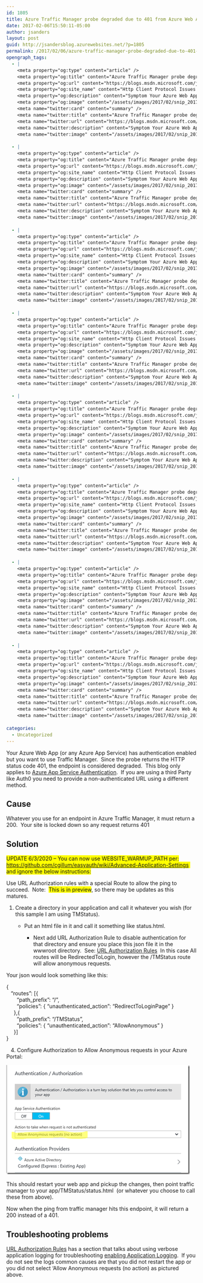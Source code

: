 ```yaml
---
id: 1805
title: Azure Traffic Manager probe degraded due to 401 from Azure Web App
date: 2017-02-06T15:50:11-05:00
author: jsanders
layout: post
guid: http://jsandersblog.azurewebsites.net/?p=1805
permalink: /2017/02/06/azure-traffic-manager-probe-degraded-due-to-401-from-azure-web-app/
opengraph_tags:
  - |
    <meta property="og:type" content="article" />
    <meta property="og:title" content="Azure Traffic Manager probe degraded due to 401 from Azure Web App" />
    <meta property="og:url" content="https://blogs.msdn.microsoft.com/jpsanders/2017/02/06/azure-traffic-manager-probe-degraded-due-to-401-from-azure-web-app/" />
    <meta property="og:site_name" content="Http Client Protocol Issues (and other fun stuff I support)" />
    <meta property="og:description" content="Symptom Your Azure Web App (or any Azure App Service) has authentication enabled but you want to use Traffic Manager.&nbsp; Since the probe returns the HTTP status code 401, the endpoint is considered degraded. Cause Whatever you use for an endpoint in Azure Traffic Manager, it must return a 200.&nbsp; Your site is locked down..." />
    <meta property="og:image" content="/assets/images/2017/02/snip_20170206104636_thumb.png" />
    <meta name="twitter:card" content="summary" />
    <meta name="twitter:title" content="Azure Traffic Manager probe degraded due to 401 from Azure Web App" />
    <meta name="twitter:url" content="https://blogs.msdn.microsoft.com/jpsanders/2017/02/06/azure-traffic-manager-probe-degraded-due-to-401-from-azure-web-app/" />
    <meta name="twitter:description" content="Symptom Your Azure Web App (or any Azure App Service) has authentication enabled but you want to use Traffic Manager.&nbsp; Since the probe returns the HTTP status code 401, the endpoint is considered degraded. Cause Whatever you use for an endpoint in Azure Traffic Manager, it must return a 200.&nbsp; Your site is locked down..." />
    <meta name="twitter:image" content="/assets/images/2017/02/snip_20170206104636_thumb.png" />
    
  - |
    <meta property="og:type" content="article" />
    <meta property="og:title" content="Azure Traffic Manager probe degraded due to 401 from Azure Web App" />
    <meta property="og:url" content="https://blogs.msdn.microsoft.com/jpsanders/2017/02/06/azure-traffic-manager-probe-degraded-due-to-401-from-azure-web-app/" />
    <meta property="og:site_name" content="Http Client Protocol Issues (and other fun stuff I support)" />
    <meta property="og:description" content="Symptom Your Azure Web App (or any Azure App Service) has authentication enabled but you want to use Traffic Manager.&nbsp; Since the probe returns the HTTP status code 401, the endpoint is considered degraded. Cause Whatever you use for an endpoint in Azure Traffic Manager, it must return a 200.&nbsp; Your site is locked down..." />
    <meta property="og:image" content="/assets/images/2017/02/snip_20170206104636_thumb.png" />
    <meta name="twitter:card" content="summary" />
    <meta name="twitter:title" content="Azure Traffic Manager probe degraded due to 401 from Azure Web App" />
    <meta name="twitter:url" content="https://blogs.msdn.microsoft.com/jpsanders/2017/02/06/azure-traffic-manager-probe-degraded-due-to-401-from-azure-web-app/" />
    <meta name="twitter:description" content="Symptom Your Azure Web App (or any Azure App Service) has authentication enabled but you want to use Traffic Manager.&nbsp; Since the probe returns the HTTP status code 401, the endpoint is considered degraded. Cause Whatever you use for an endpoint in Azure Traffic Manager, it must return a 200.&nbsp; Your site is locked down..." />
    <meta name="twitter:image" content="/assets/images/2017/02/snip_20170206104636_thumb.png" />
    
  - |
    <meta property="og:type" content="article" />
    <meta property="og:title" content="Azure Traffic Manager probe degraded due to 401 from Azure Web App" />
    <meta property="og:url" content="https://blogs.msdn.microsoft.com/jpsanders/2017/02/06/azure-traffic-manager-probe-degraded-due-to-401-from-azure-web-app/" />
    <meta property="og:site_name" content="Http Client Protocol Issues (and other fun stuff I support)" />
    <meta property="og:description" content="Symptom Your Azure Web App (or any Azure App Service) has authentication enabled but you want to use Traffic Manager.&nbsp; Since the probe returns the HTTP status code 401, the endpoint is considered degraded. Cause Whatever you use for an endpoint in Azure Traffic Manager, it must return a 200.&nbsp; Your site is locked down..." />
    <meta property="og:image" content="/assets/images/2017/02/snip_20170206104636_thumb.png" />
    <meta name="twitter:card" content="summary" />
    <meta name="twitter:title" content="Azure Traffic Manager probe degraded due to 401 from Azure Web App" />
    <meta name="twitter:url" content="https://blogs.msdn.microsoft.com/jpsanders/2017/02/06/azure-traffic-manager-probe-degraded-due-to-401-from-azure-web-app/" />
    <meta name="twitter:description" content="Symptom Your Azure Web App (or any Azure App Service) has authentication enabled but you want to use Traffic Manager.&nbsp; Since the probe returns the HTTP status code 401, the endpoint is considered degraded. Cause Whatever you use for an endpoint in Azure Traffic Manager, it must return a 200.&nbsp; Your site is locked down..." />
    <meta name="twitter:image" content="/assets/images/2017/02/snip_20170206104636_thumb.png" />
    
  - |
    <meta property="og:type" content="article" />
    <meta property="og:title" content="Azure Traffic Manager probe degraded due to 401 from Azure Web App" />
    <meta property="og:url" content="https://blogs.msdn.microsoft.com/jpsanders/2017/02/06/azure-traffic-manager-probe-degraded-due-to-401-from-azure-web-app/" />
    <meta property="og:site_name" content="Http Client Protocol Issues (and other fun stuff I support)" />
    <meta property="og:description" content="Symptom Your Azure Web App (or any Azure App Service) has authentication enabled but you want to use Traffic Manager.&nbsp; Since the probe returns the HTTP status code 401, the endpoint is considered degraded. Cause Whatever you use for an endpoint in Azure Traffic Manager, it must return a 200.&nbsp; Your site is locked down..." />
    <meta property="og:image" content="/assets/images/2017/02/snip_20170206104636_thumb.png" />
    <meta name="twitter:card" content="summary" />
    <meta name="twitter:title" content="Azure Traffic Manager probe degraded due to 401 from Azure Web App" />
    <meta name="twitter:url" content="https://blogs.msdn.microsoft.com/jpsanders/2017/02/06/azure-traffic-manager-probe-degraded-due-to-401-from-azure-web-app/" />
    <meta name="twitter:description" content="Symptom Your Azure Web App (or any Azure App Service) has authentication enabled but you want to use Traffic Manager.&nbsp; Since the probe returns the HTTP status code 401, the endpoint is considered degraded. Cause Whatever you use for an endpoint in Azure Traffic Manager, it must return a 200.&nbsp; Your site is locked down..." />
    <meta name="twitter:image" content="/assets/images/2017/02/snip_20170206104636_thumb.png" />
    
  - |
    <meta property="og:type" content="article" />
    <meta property="og:title" content="Azure Traffic Manager probe degraded due to 401 from Azure Web App" />
    <meta property="og:url" content="https://blogs.msdn.microsoft.com/jpsanders/2017/02/06/azure-traffic-manager-probe-degraded-due-to-401-from-azure-web-app/" />
    <meta property="og:site_name" content="Http Client Protocol Issues (and other fun stuff I support)" />
    <meta property="og:description" content="Symptom Your Azure Web App (or any Azure App Service) has authentication enabled but you want to use Traffic Manager.&nbsp; Since the probe returns the HTTP status code 401, the endpoint is considered degraded. Cause Whatever you use for an endpoint in Azure Traffic Manager, it must return a 200.&nbsp; Your site is locked down..." />
    <meta property="og:image" content="/assets/images/2017/02/snip_20170206104636_thumb.png" />
    <meta name="twitter:card" content="summary" />
    <meta name="twitter:title" content="Azure Traffic Manager probe degraded due to 401 from Azure Web App" />
    <meta name="twitter:url" content="https://blogs.msdn.microsoft.com/jpsanders/2017/02/06/azure-traffic-manager-probe-degraded-due-to-401-from-azure-web-app/" />
    <meta name="twitter:description" content="Symptom Your Azure Web App (or any Azure App Service) has authentication enabled but you want to use Traffic Manager.&nbsp; Since the probe returns the HTTP status code 401, the endpoint is considered degraded. Cause Whatever you use for an endpoint in Azure Traffic Manager, it must return a 200.&nbsp; Your site is locked down..." />
    <meta name="twitter:image" content="/assets/images/2017/02/snip_20170206104636_thumb.png" />
    
  - |
    <meta property="og:type" content="article" />
    <meta property="og:title" content="Azure Traffic Manager probe degraded due to 401 from Azure Web App" />
    <meta property="og:url" content="https://blogs.msdn.microsoft.com/jpsanders/2017/02/06/azure-traffic-manager-probe-degraded-due-to-401-from-azure-web-app/" />
    <meta property="og:site_name" content="Http Client Protocol Issues (and other fun stuff I support)" />
    <meta property="og:description" content="Symptom Your Azure Web App (or any Azure App Service) has authentication enabled but you want to use Traffic Manager.&nbsp; Since the probe returns the HTTP status code 401, the endpoint is considered degraded. Cause Whatever you use for an endpoint in Azure Traffic Manager, it must return a 200.&nbsp; Your site is locked down..." />
    <meta property="og:image" content="/assets/images/2017/02/snip_20170206104636_thumb.png" />
    <meta name="twitter:card" content="summary" />
    <meta name="twitter:title" content="Azure Traffic Manager probe degraded due to 401 from Azure Web App" />
    <meta name="twitter:url" content="https://blogs.msdn.microsoft.com/jpsanders/2017/02/06/azure-traffic-manager-probe-degraded-due-to-401-from-azure-web-app/" />
    <meta name="twitter:description" content="Symptom Your Azure Web App (or any Azure App Service) has authentication enabled but you want to use Traffic Manager.&nbsp; Since the probe returns the HTTP status code 401, the endpoint is considered degraded. Cause Whatever you use for an endpoint in Azure Traffic Manager, it must return a 200.&nbsp; Your site is locked down..." />
    <meta name="twitter:image" content="/assets/images/2017/02/snip_20170206104636_thumb.png" />
    
  - |
    <meta property="og:type" content="article" />
    <meta property="og:title" content="Azure Traffic Manager probe degraded due to 401 from Azure Web App" />
    <meta property="og:url" content="https://blogs.msdn.microsoft.com/jpsanders/2017/02/06/azure-traffic-manager-probe-degraded-due-to-401-from-azure-web-app/" />
    <meta property="og:site_name" content="Http Client Protocol Issues (and other fun stuff I support)" />
    <meta property="og:description" content="Symptom Your Azure Web App (or any Azure App Service) has authentication enabled but you want to use Traffic Manager.&nbsp; Since the probe returns the HTTP status code 401, the endpoint is considered degraded. Cause Whatever you use for an endpoint in Azure Traffic Manager, it must return a 200.&nbsp; Your site is locked down..." />
    <meta property="og:image" content="/assets/images/2017/02/snip_20170206104636_thumb.png" />
    <meta name="twitter:card" content="summary" />
    <meta name="twitter:title" content="Azure Traffic Manager probe degraded due to 401 from Azure Web App" />
    <meta name="twitter:url" content="https://blogs.msdn.microsoft.com/jpsanders/2017/02/06/azure-traffic-manager-probe-degraded-due-to-401-from-azure-web-app/" />
    <meta name="twitter:description" content="Symptom Your Azure Web App (or any Azure App Service) has authentication enabled but you want to use Traffic Manager.&nbsp; Since the probe returns the HTTP status code 401, the endpoint is considered degraded. Cause Whatever you use for an endpoint in Azure Traffic Manager, it must return a 200.&nbsp; Your site is locked down..." />
    <meta name="twitter:image" content="/assets/images/2017/02/snip_20170206104636_thumb.png" />
    
  - |
    <meta property="og:type" content="article" />
    <meta property="og:title" content="Azure Traffic Manager probe degraded due to 401 from Azure Web App" />
    <meta property="og:url" content="https://blogs.msdn.microsoft.com/jpsanders/2017/02/06/azure-traffic-manager-probe-degraded-due-to-401-from-azure-web-app/" />
    <meta property="og:site_name" content="Http Client Protocol Issues (and other fun stuff I support)" />
    <meta property="og:description" content="Symptom Your Azure Web App (or any Azure App Service) has authentication enabled but you want to use Traffic Manager.&nbsp; Since the probe returns the HTTP status code 401, the endpoint is considered degraded. Cause Whatever you use for an endpoint in Azure Traffic Manager, it must return a 200.&nbsp; Your site is locked down..." />
    <meta property="og:image" content="/assets/images/2017/02/snip_20170206104636_thumb.png" />
    <meta name="twitter:card" content="summary" />
    <meta name="twitter:title" content="Azure Traffic Manager probe degraded due to 401 from Azure Web App" />
    <meta name="twitter:url" content="https://blogs.msdn.microsoft.com/jpsanders/2017/02/06/azure-traffic-manager-probe-degraded-due-to-401-from-azure-web-app/" />
    <meta name="twitter:description" content="Symptom Your Azure Web App (or any Azure App Service) has authentication enabled but you want to use Traffic Manager.&nbsp; Since the probe returns the HTTP status code 401, the endpoint is considered degraded. Cause Whatever you use for an endpoint in Azure Traffic Manager, it must return a 200.&nbsp; Your site is locked down..." />
    <meta name="twitter:image" content="/assets/images/2017/02/snip_20170206104636_thumb.png" />
    
categories:
  - Uncategorized
---
```

Your Azure Web App (or any Azure App Service) has authentication enabled but you want to use Traffic Manager.&nbsp; Since the probe returns the HTTP status code 401, the endpoint is considered degraded.&nbsp; This blog only applies to <a href="https://docs.microsoft.com/en-us/azure/app-service/app-service-authentication-overview" target="_blank" rel="noopener noreferrer">Azure App Service Authentication</a>.&nbsp; If you are using a third Party like Auth0 you need to provide a non-authenticated URL using a different method.

## Cause

Whatever you use for an endpoint in Azure Traffic Manager, it must return a 200.&nbsp; Your site is locked down so any request returns 401

## Solution

<font style="background-color: rgb(255, 255, 0);">UPDATE 6/3/2020 – You can now use WEBSITE_WARMUP_PATH per: </font><a href="https://github.com/cgillum/easyauth/wiki/Advanced-Application-Settings" target="_blank" rel="noopener noreferrer"><font style="background-color: rgb(255, 255, 0);">https://github.com/cgillum/easyauth/wiki/Advanced-Application-Settings</font></a><font style="background-color: rgb(255, 255, 0);">&nbsp; and ignore the below instructions:</font>

Use URL Authorization rules with a special Route to allow the ping to succeed.&nbsp; Note:&nbsp; <font style="background-color: rgb(255, 255, 0);">This is in preview</font>, so there may be updates as this matures.

  1. Create a directory in your application and call it whatever you wish (for this sample I am using TMStatus). 
      * Put an html file in it and call it something like status.html. 
          * Next add URL Authorization Rule to disable authentication for that directory and ensure you place this json file it in the wwwroot directory.&nbsp; See: <a href="https://blogs.msdn.microsoft.com/appserviceteam/2016/11/17/url-authorization-rules/" target="_blank" rel="noopener noreferrer">URL Authorization Rules</a>&nbsp; In this case All routes will be RedirectedToLogin, however the /TMStatus route will allow anonymous requests.</ol> 
        Your json would look something like this:
        
        {  
        &nbsp;&nbsp; &#8220;routes&#8221;: [{  
        &nbsp;&nbsp;&nbsp;&nbsp;&nbsp;&nbsp; &#8220;path_prefix&#8221;: &#8220;/&#8221;,  
        &nbsp;&nbsp;&nbsp;&nbsp;&nbsp;&nbsp; &#8220;policies&#8221;: { &#8220;unauthenticated_action&#8221;: &#8220;RedirectToLoginPage&#8221; }  
        &nbsp;&nbsp;&nbsp;&nbsp; },{  
        &nbsp;&nbsp;&nbsp;&nbsp;&nbsp;&nbsp; &#8220;path_prefix&#8221;: &#8220;/TMStatus&#8221;,  
        &nbsp;&nbsp;&nbsp;&nbsp;&nbsp;&nbsp; &#8220;policies&#8221;: { &#8220;unauthenticated_action&#8221;: &#8220;AllowAnonymous&#8221; }  
        &nbsp;&nbsp;&nbsp;&nbsp; }]  
        }
        
        &nbsp;&nbsp; 4. Configure Authorization to Allow Anonymous requests in your Azure Portal:
        
        [<img loading="lazy" width="486" height="289" title="snip_20170206104636" style="border-width: 0px; padding-top: 0px; padding-right: 0px; padding-left: 0px;" alt="snip_20170206104636" src="/assets/images/2017/02/snip_20170206104636_thumb.png" border="0" />](/assets/images/2017/02/snip_20170206104636.png)
        
        This should restart your web app and pickup the changes, then point traffic manager to your app/TMStatus/status.html&nbsp; (or whatever you choose to call these from above).
        
        Now when the ping from traffic manager hits this endpoint, it will return a 200 instead of a 401.
        
        ## Troubleshooting problems
        
        <a href="https://blogs.msdn.microsoft.com/appserviceteam/2016/11/17/url-authorization-rules/" target="_blank" rel="noopener noreferrer">URL Authorization Rules</a> has a section that talks about using verbose application logging for troubleshooting [enabling Application Logging](https://docs.microsoft.com/en-us/azure/app-service-web/web-sites-enable-diagnostic-log#a-nameenablediagahow-to-enable-diagnostics).&nbsp; If you do not see the logs common causes are that you did not restart the app or you did not select ‘Allow Anonymous requests (no action) as pictured above.